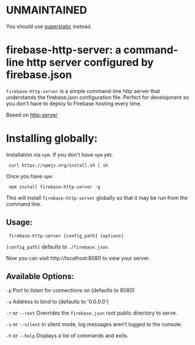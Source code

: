 # UNMAINTAINED

You should use [superstatic](https://www.npmjs.com/package/superstatic) instead.

# firebase-http-server: a command-line http server configured by firebase.json

`firebase-http-server` is a simple command-line http server that understands the firebase.json configuration file.  Perfect for development so you don't have to deploy to Firebase hosting every time.

Based on [http-server](https://github.com/nodeapps/http-server).

# Installing globally:

Installation via `npm`.  If you don't have `npm` yet:

     curl https://npmjs.org/install.sh | sh

Once you have `npm`:

     npm install firebase-http-server -g

This will install `firebase-http-server` globally so that it may be run from the command line.

## Usage:

     firebase-http-server [config_path] [options]

`[config_path]` defaults to `./firebase.json`.

Now you can visit http://localhost:8080 to view your server.

## Available Options:

`-p` Port to listen for connections on (defaults to 8080)

`-a` Address to bind to (defaults to '0.0.0.0')

`-r` or `--root` Overrides the `firebase.json` root public directory to serve.

`-s` or `--silent` In silent mode, log messages aren't logged to the console.

`-h` or `--help` Displays a list of commands and exits.

